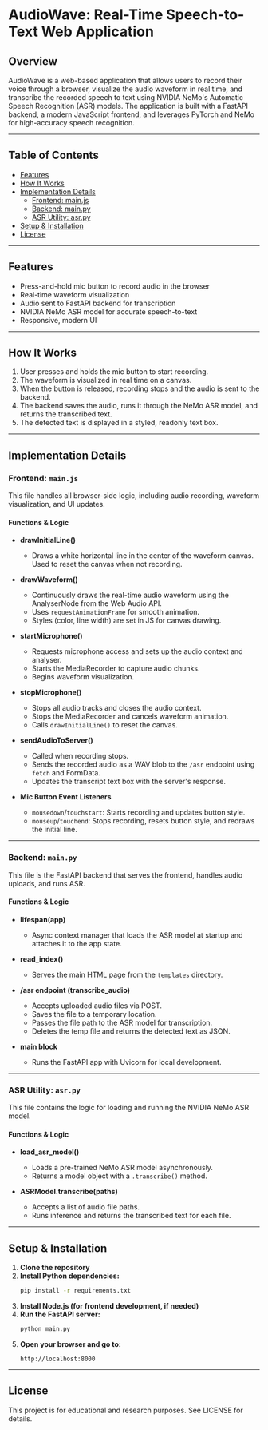 # AudioWave: Real-Time Speech-to-Text Web Application

## Overview
AudioWave is a web-based application that allows users to record their voice through a browser, visualize the audio waveform in real time, and transcribe the recorded speech to text using NVIDIA NeMo's Automatic Speech Recognition (ASR) models. The application is built with a FastAPI backend, a modern JavaScript frontend, and leverages PyTorch and NeMo for high-accuracy speech recognition.

---

## Table of Contents
- [Features](#features)
- [How It Works](#how-it-works)
- [Implementation Details](#implementation-details)
  - [Frontend: main.js](#frontend-mainjs)
  - [Backend: main.py](#backend-mainpy)
  - [ASR Utility: asr.py](#asr-utility-asrpy)
- [Setup & Installation](#setup--installation)
- [License](#license)

---

## Features
- Press-and-hold mic button to record audio in the browser
- Real-time waveform visualization
- Audio sent to FastAPI backend for transcription
- NVIDIA NeMo ASR model for accurate speech-to-text
- Responsive, modern UI

---

## How It Works
1. User presses and holds the mic button to start recording.
2. The waveform is visualized in real time on a canvas.
3. When the button is released, recording stops and the audio is sent to the backend.
4. The backend saves the audio, runs it through the NeMo ASR model, and returns the transcribed text.
5. The detected text is displayed in a styled, readonly text box.

---

## Implementation Details

### Frontend: `main.js`
This file handles all browser-side logic, including audio recording, waveform visualization, and UI updates.

#### Functions & Logic

- **drawInitialLine()**
  - Draws a white horizontal line in the center of the waveform canvas. Used to reset the canvas when not recording.

- **drawWaveform()**
  - Continuously draws the real-time audio waveform using the AnalyserNode from the Web Audio API.
  - Uses `requestAnimationFrame` for smooth animation.
  - Styles (color, line width) are set in JS for canvas drawing.

- **startMicrophone()**
  - Requests microphone access and sets up the audio context and analyser.
  - Starts the MediaRecorder to capture audio chunks.
  - Begins waveform visualization.

- **stopMicrophone()**
  - Stops all audio tracks and closes the audio context.
  - Stops the MediaRecorder and cancels waveform animation.
  - Calls `drawInitialLine()` to reset the canvas.

- **sendAudioToServer()**
  - Called when recording stops.
  - Sends the recorded audio as a WAV blob to the `/asr` endpoint using `fetch` and FormData.
  - Updates the transcript text box with the server's response.

- **Mic Button Event Listeners**
  - `mousedown`/`touchstart`: Starts recording and updates button style.
  - `mouseup`/`touchend`: Stops recording, resets button style, and redraws the initial line.

---

### Backend: `main.py`
This file is the FastAPI backend that serves the frontend, handles audio uploads, and runs ASR.

#### Functions & Logic

- **lifespan(app)**
  - Async context manager that loads the ASR model at startup and attaches it to the app state.

- **read_index()**
  - Serves the main HTML page from the `templates` directory.

- **/asr endpoint (transcribe_audio)**
  - Accepts uploaded audio files via POST.
  - Saves the file to a temporary location.
  - Passes the file path to the ASR model for transcription.
  - Deletes the temp file and returns the detected text as JSON.

- **__main__ block**
  - Runs the FastAPI app with Uvicorn for local development.

---

### ASR Utility: `asr.py`
This file contains the logic for loading and running the NVIDIA NeMo ASR model.

#### Functions & Logic

- **load_asr_model()**
  - Loads a pre-trained NeMo ASR model asynchronously.
  - Returns a model object with a `.transcribe()` method.

- **ASRModel.transcribe(paths)**
  - Accepts a list of audio file paths.
  - Runs inference and returns the transcribed text for each file.

---

## Setup & Installation

1. **Clone the repository**
2. **Install Python dependencies:**
   ```bash
   pip install -r requirements.txt
   ```
3. **Install Node.js (for frontend development, if needed)**
4. **Run the FastAPI server:**
   ```bash
   python main.py
   ```
5. **Open your browser and go to:**
   ```
   http://localhost:8000
   ```

---

## License
This project is for educational and research purposes. See LICENSE for details.
